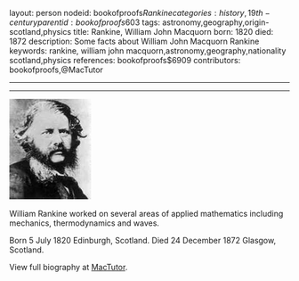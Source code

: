 layout: person
nodeid: bookofproofs$Rankine
categories: history,19th-century
parentid: bookofproofs$603
tags: astronomy,geography,origin-scotland,physics
title: Rankine, William John Macquorn
born: 1820
died: 1872
description: Some facts about William John Macquorn Rankine
keywords: rankine, william john macquorn,astronomy,geography,nationality scotland,physics
references: bookofproofs$6909
contributors: bookofproofs,@MacTutor

---


---

![Rankine.jpg](https://github.com/bookofproofs/bookofproofs.github.io/blob/main/_sources/_assets/images/portraits/Rankine.jpg?raw=true)

William Rankine worked on several areas of applied mathematics including mechanics, thermodynamics and waves.

Born 5 July 1820 Edinburgh, Scotland. Died 24 December 1872 Glasgow, Scotland.


View full biography at [MacTutor](https://mathshistory.st-andrews.ac.uk/Biographies/Rankine/).